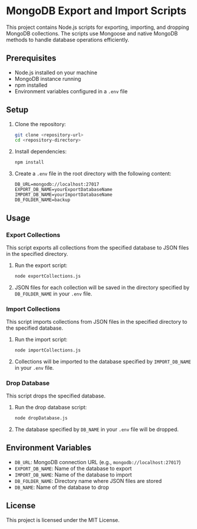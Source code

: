 # MongoDB Export and Import Scripts

This project contains Node.js scripts for exporting, importing, and dropping MongoDB collections. The scripts use Mongoose and native MongoDB methods to handle database operations efficiently.

## Prerequisites

- Node.js installed on your machine
- MongoDB instance running
- npm installed
- Environment variables configured in a `.env` file

## Setup

1. Clone the repository:
    ```bash
    git clone <repository-url>
    cd <repository-directory>
    ```

2. Install dependencies:
    ```bash
    npm install
    ```

3. Create a `.env` file in the root directory with the following content:
    ```dotenv
    DB_URL=mongodb://localhost:27017
    EXPORT_DB_NAME=yourExportDatabaseName
    IMPORT_DB_NAME=yourImportDatabaseName
    DB_FOLDER_NAME=backup
    ```

## Usage

### Export Collections

This script exports all collections from the specified database to JSON files in the specified directory.

1. Run the export script:
    ```bash
    node exportCollections.js
    ```

2. JSON files for each collection will be saved in the directory specified by `DB_FOLDER_NAME` in your `.env` file.

### Import Collections

This script imports collections from JSON files in the specified directory to the specified database.

1. Run the import script:
    ```bash
    node importCollections.js
    ```

2. Collections will be imported to the database specified by `IMPORT_DB_NAME` in your `.env` file.

### Drop Database

This script drops the specified database.

1. Run the drop database script:
    ```bash
    node dropDatabase.js
    ```

2. The database specified by `DB_NAME` in your `.env` file will be dropped.

## Environment Variables

- `DB_URL`: MongoDB connection URL (e.g., `mongodb://localhost:27017`)
- `EXPORT_DB_NAME`: Name of the database to export
- `IMPORT_DB_NAME`: Name of the database to import
- `DB_FOLDER_NAME`: Directory name where JSON files are stored
- `DB_NAME`: Name of the database to drop

## License

This project is licensed under the MIT License.
